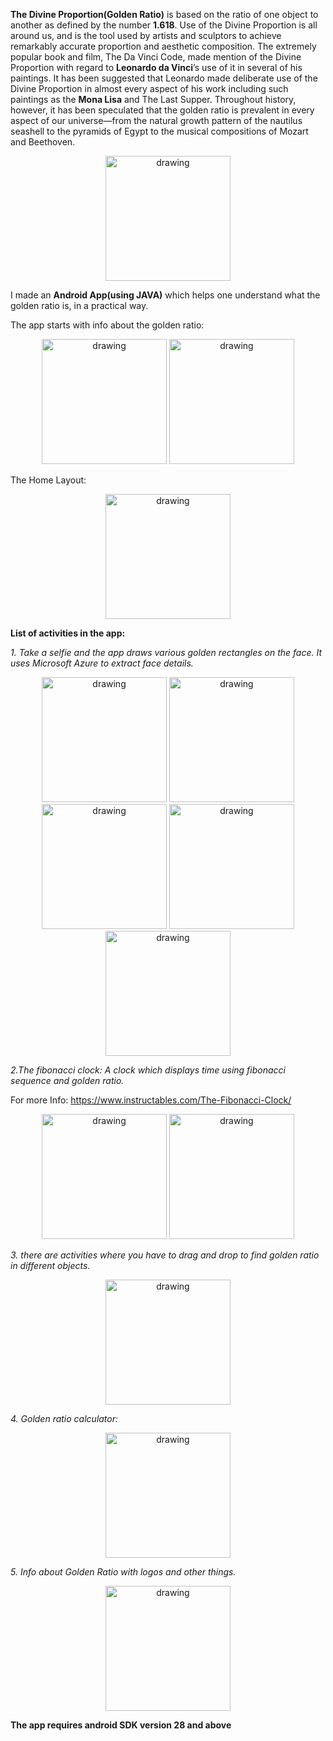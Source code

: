 **The Divine Proportion(Golden Ratio)** is based on the ratio of one object to another as defined by the number **1.618**. Use of the Divine Proportion is all around us, and is the tool used by artists and sculptors to achieve remarkably accurate proportion and aesthetic composition. The extremely popular book and film, The Da Vinci Code, made mention of the Divine Proportion with regard to **Leonardo da Vinci**’s use of it in several of his paintings. It has been suggested that Leonardo made deliberate use of the Divine Proportion in almost every aspect of his work including such paintings as the **Mona Lisa** and The Last Supper. Throughout history, however, it has been speculated that the golden ratio is prevalent in every aspect of our universe—from the natural growth pattern of the nautilus seashell to the pyramids of Egypt to the musical compositions of Mozart and Beethoven.

<p align="center">
<img src="https://github.com/aadityaguptaa/TheGoldenRatio/blob/master/theDivineProportion.jpeg" alt="drawing" width="200"/>
   </p>

I made an **Android App(using JAVA)** which helps one understand what the golden ratio is, in a practical way.

The app starts with info about the golden ratio: 

<p align="center">
<img src="https://github.com/aadityaguptaa/TheGoldenRatio/blob/master/info1.jpeg" alt="drawing" width="200"/>     <img src="https://github.com/aadityaguptaa/TheGoldenRatio/blob/master/info2.jpeg" alt="drawing" width="200"/>
   </p>
   
   
   
   
The Home Layout:

<p align="center">
 <img src="https://github.com/aadityaguptaa/TheGoldenRatio/blob/master/home.jpeg" alt="drawing" width="200"/>
   </p>


**List of activities in the app:**



*1. Take a selfie and the app draws various golden rectangles on the face. It uses Microsoft Azure to extract face details.*


   <p align="center">
<img src="https://github.com/aadityaguptaa/TheGoldenRatio/blob/master/facerec0.jpeg" alt="drawing" width="200"/>     <img src="https://github.com/aadityaguptaa/TheGoldenRatio/blob/master/facerec1.jpeg" alt="drawing" width="200"/> <img src="https://github.com/aadityaguptaa/TheGoldenRatio/blob/master/facerec2.jpeg" alt="drawing" width="200"/> <img src="https://github.com/aadityaguptaa/TheGoldenRatio/blob/master/facerec3.jpeg" alt="drawing" width="200"/> <img src="https://github.com/aadityaguptaa/TheGoldenRatio/blob/master/facerec4.jpeg" alt="drawing" width="200"/> 
   </p>

*2.The fibonacci clock: A clock which displays time using fibonacci sequence and golden ratio.*
  
  For more Info: https://www.instructables.com/The-Fibonacci-Clock/
  
  
  <p align="center">
<img src="https://github.com/aadityaguptaa/TheGoldenRatio/blob/master/fibclock.jpeg" alt="drawing" width="200"/>     <img src="https://github.com/aadityaguptaa/TheGoldenRatio/blob/master/fibclock1.jpeg" alt="drawing" width="200"/> 
   </p>


*3. there are activities where you have to drag and drop to find golden ratio in different objects.*

<p align="center">
<img src="https://github.com/aadityaguptaa/TheGoldenRatio/blob/master/earthandmoon.jpeg" alt="drawing" width="200"/>     
   </p>


*4. Golden ratio calculator:*

<p align="center">
<img src="https://github.com/aadityaguptaa/TheGoldenRatio/blob/master/calculator.jpeg" alt="drawing" width="200"/>     
   </p>
   

*5. Info about Golden Ratio with logos and other things.*

<p align="center">
<img src="https://github.com/aadityaguptaa/TheGoldenRatio/blob/master/logo.jpeg" alt="drawing" width="200"/>     
   </p>

**The app requires android SDK version 28 and above**


